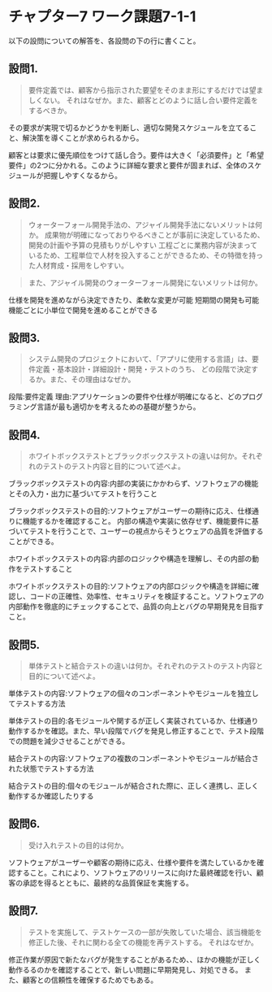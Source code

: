 # チャプター7 ワーク課題7-1-1
以下の設問についての解答を、各設問の下の行に書くこと。

## 設問1.
> 要件定義では、顧客から指示された要望をそのまま形にするだけでは望ましくない。
> それはなぜか。また、顧客とどのように話し合い要件定義をするべきか。

その要求が実現で切るかどうかを判断し、適切な開発スケジュールを立てること、解決策を導くことが求められるから。

顧客とは要求に優先順位をつけて話し合う。要件は大きく「必須要件」と「希望要件」の2つに分かれる。このように詳細な要求と要件が固まれば、全体のスケジュールが把握しやすくなるから。


## 設問2.
> ウォーターフォール開発手法の、アジャイル開発手法にないメリットは何か。
成果物が明確になっておりやるべきことが事前に決定しているため、開発の計画や予算の見積もりがしやすい
工程ごとに業務内容が決まっているため、工程単位で人材を投入することができるため、その特徴を持った人材育成・採用をしやすい。


> また、アジャイル開発のウォーターフォール開発にないメリットは何か。

仕様を開発を進めながら決定できたり、柔軟な変更が可能
短期間の開発も可能
機能ごとに小単位で開発を進めることができる



## 設問3.
> システム開発のプロジェクトにおいて、「アプリに使用する言語」は、要件定義・基本設計・詳細設計・開発・テストのうち、
> どの段階で決定するか。また、その理由はなぜか。

段階:要件定義
理由:アプリケーションの要件や仕様が明確になると、どのプログラミング言語が最も適切かを考えるための基礎が整うから。


## 設問4.
> ホワイトボックステストとブラックボックステストの違いは何か。それぞれのテストのテスト内容と目的について述べよ。

ブラックボックステストの内容:内部の実装にかかわらず、ソフトウェアの機能とその入力・出力に基づいてテストを行うこと


ブラックボックステストの目的:ソフトウェアがユーザーの期待に応え、仕様通りに機能するかを確認すること。
内部の構造や実装に依存せず、機能要件に基づいてテストを行うことで、ユーザーの視点からそうとウェアの品質を評価することができる。


ホワイトボックステストの内容:内部のロジックや構造を理解し、その内部の動作をテストすること


ホワイトボックステストの目的:ソフトウェアの内部ロジックや構造を詳細に確認し、コードの正確性、効率性、セキュリティを検証すること。ソフトウェアの内部動作を徹底的にチェックすることで、品質の向上とバグの早期発見を目指すこと。


## 設問5.
> 単体テストと結合テストの違いは何か。それぞれのテストのテスト内容と目的について述べよ。

単体テストの内容:ソフトウェアの個々のコンポーネントやモジュールを独立してテストする方法


単体テストの目的:各モジュールや関するが正しく実装されているか、仕様通り動作するかを確認。また、早い段階でバグを発見し修正することで、テスト段階での問題を減少させることができる。


結合テストの内容:ソフトウェアの複数のコンポーネントやモジュールが結合された状態でテストする方法


結合テストの目的:個々のモジュールが結合された際に、正しく連携し、正しく動作するか確認したりする


## 設問6.
> 受け入れテストの目的は何か。

ソフトウェアがユーザーや顧客の期待に応え、仕様や要件を満たしているかを確認すること。これにより、ソフトウェアのリリースに向けた最終確認を行い、顧客の承認を得るとともに、最終的な品質保証を実施する。


## 設問7.
> テストを実施して、テストケースの一部が失敗していた場合、該当機能を修正した後、それに関わる全ての機能を再テストする。
> それはなぜか。

修正作業が原因で新たなバグが発生することがあるため、、ほかの機能が正しく動作るるのかを確認することで、新しい問題に早期発見し、対処できる。
また、顧客との信頼性を確保するためでもある。